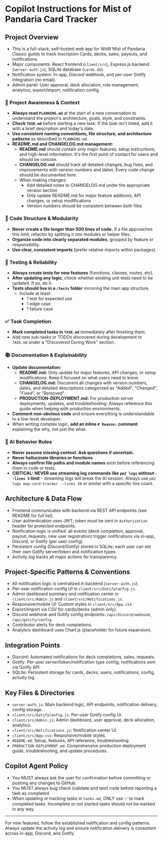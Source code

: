 # Copilot Instructions for Mist of Pandaria Card Tracker

## Project Overview
- This is a full-stack, self-hosted web app for WoW Mist of Pandaria Classic guilds to track Inscription Cards, decks, sales, payouts, and notifications.
- Major components: React frontend (`client/src`), Express.js backend (`server-auth.js`), SQLite database (`cards.db`).
- Notification system: In-app, Discord webhook, and per-user Gotify integration (no email).
- Admin panel: User approval, deck allocation, role management, analytics, export/import, notification config.

### 🔄 Project Awareness & Context
- **Always read `PLANNING.md`** at the start of a new conversation to understand the project's architecture, goals, style, and constraints.
- **Check `TASK.md`** before starting a new task. If the task isn't listed, add it with a brief description and today's date.
- **Use consistent naming conventions, file structure, and architecture patterns** as described in `PLANNING.md`.
- **README.md and CHANGELOG.md management:**
  - **README.md** should contain only major features, setup instructions, and high-level information. It's the first point of contact for users and should be concise.
  - **CHANGELOG.md** should track all detailed changes, bug fixes, and improvements with version numbers and dates. Every code change should be documented here.
  - When making changes:
    - Add detailed notes to CHANGELOG.md under the appropriate version section
    - Only update README.md for major feature additions, API changes, or setup modifications
    - Version numbers should be consistent between both files

### 🧱 Code Structure & Modularity
- **Never create a file longer than 500 lines of code.** If a file approaches this limit, refactor by splitting it into modules or helper files.
- **Organize code into clearly separated modules**, grouped by feature or responsibility.
- **Use clear, consistent imports** (prefer relative imports within packages).

### 🧪 Testing & Reliability
- **Always create tests for new features** (functions, classes, routes, etc).
- **After updating any logic**, check whether existing unit tests need to be updated. If so, do it.
- **Tests should live in a `/tests` folder** mirroring the main app structure.
  - Include at least:
    - 1 test for expected use
    - 1 edge case
    - 1 failure case

### ✅ Task Completion
- **Mark completed tasks in `TASK.md`** immediately after finishing them.
- Add new sub-tasks or TODOs discovered during development to `TASK.md` under a "Discovered During Work" section.

### 📚 Documentation & Explainability
- **Update documentation:**
  - **README.md:** Only update for major features, API changes, or setup modifications. Keep it focused on what users need to know.
  - **CHANGELOG.md:** Document all changes with version numbers, dates, and detailed descriptions categorized as "Added", "Changed", "Fixed", or "Removed".
  - **PRODUCTION-DEPLOYMENT.md:** For production server deployments, updates, and troubleshooting. Always reference this guide when helping with production environments.
- **Comment non-obvious code** and ensure everything is understandable to a low-level developer.
- When writing complex logic, **add an inline `# Reason:` comment** explaining the why, not just the what.

### 🧠 AI Behavior Rules
- **Never assume missing context. Ask questions if uncertain.**
- **Never hallucinate libraries or functions**
- **Always confirm file paths and module names** exist before referencing them in code or tests.
- **CRITICAL: NEVER use streaming log commands like `pm2 logs` without `--lines X` limit** - streaming logs will break the AI session. Always use `pm2 logs mop-card-tracker --lines 20` or similar with a specific line count.

## Architecture & Data Flow
- Frontend communicates with backend via REST API endpoints (see README for full list).
- User authentication uses JWT; token must be sent in `Authorization` header for protected endpoints.
- Notification logic is unified: all events (deck completion, approval, payout, requests, new user registration) trigger notifications via in-app, Discord, or Gotify (per user config).
- Persistent config (Discord/Gotify) stored in SQLite; each user can set their own Gotify server/token and notification types.
- Activity log tracks all major actions for transparency.

## Project-Specific Patterns & Conventions
- All notification logic is centralized in backend (`server-auth.js`).
- Per-user notification config UI in `client/src/GotifyConfig.js`.
- Admin dashboard summary and notification center in `client/src/Admin.js` and `client/src/Notifications.js`.
- Responsive/mobile UI: Custom styles in `client/src/App.css`.
- Export/import via CSV for cards/decks (admin only).
- Discord webhook and Gotify config endpoints: `/api/discord/webhook`, `/api/gotify/config`.
- Contributor alerts for deck completions.
- Analytics dashboard uses Chart.js (placeholder for future expansion).

## Integration Points
- Discord: Automated notifications for deck completions, sales, requests.
- Gotify: Per-user server/token/notification type config; notifications sent via Gotify API.
- SQLite: Persistent storage for cards, decks, users, notifications, config, activity log.

## Key Files & Directories
- `server-auth.js`: Main backend logic, API endpoints, notification delivery, config storage.
- `client/src/GotifyConfig.js`: Per-user Gotify config UI.
- `client/src/Admin.js`: Admin dashboard, user approval, deck allocation, analytics.
- `client/src/Notifications.js`: Notification center UI.
- `client/src/App.css`: Responsive/mobile styles.
- `README.md`: Setup, features, API reference, troubleshooting.
- `PRODUCTION-DEPLOYMENT.md`: Comprehensive production deployment guide, troubleshooting, and update procedures.

## Copilot Agent Policy
- You MUST always ask the user for confirmation before committing or pushing any changes to GitHub.
- You MUST always bug check (validate and test) code before reporting a task as completed.
- When updating or tracking tasks in `tasks.md`, ONLY use ✅ to mark completed tasks. Incomplete or not started tasks should not be marked in any way.

---
For new features, follow the established notification and config patterns. Always update the activity log and ensure notification delivery is consistent across in-app, Discord, and Gotify.
